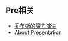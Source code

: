 ## Pre相关

- [乔布斯的魔力演讲](./《乔布斯的魔力演讲》后记·做一次好的演讲-.html) 
- [About Presentation](./AboutPresentation.html) 